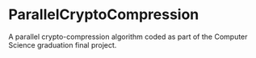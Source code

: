 # ParallelCryptoCompression
A parallel crypto-compression algorithm coded as part of the Computer Science graduation final project.
